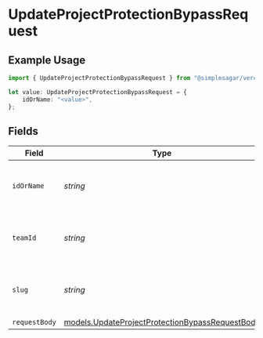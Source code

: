 # UpdateProjectProtectionBypassRequest

## Example Usage

```typescript
import { UpdateProjectProtectionBypassRequest } from "@simplesagar/vercel/models/updateprojectprotectionbypassop.js";

let value: UpdateProjectProtectionBypassRequest = {
    idOrName: "<value>",
};
```

## Fields

| Field                                                                                                    | Type                                                                                                     | Required                                                                                                 | Description                                                                                              |
| -------------------------------------------------------------------------------------------------------- | -------------------------------------------------------------------------------------------------------- | -------------------------------------------------------------------------------------------------------- | -------------------------------------------------------------------------------------------------------- |
| `idOrName`                                                                                               | *string*                                                                                                 | :heavy_check_mark:                                                                                       | The unique project identifier or the project name                                                        |
| `teamId`                                                                                                 | *string*                                                                                                 | :heavy_minus_sign:                                                                                       | The Team identifier to perform the request on behalf of.                                                 |
| `slug`                                                                                                   | *string*                                                                                                 | :heavy_minus_sign:                                                                                       | The Team slug to perform the request on behalf of.                                                       |
| `requestBody`                                                                                            | [models.UpdateProjectProtectionBypassRequestBody](../models/updateprojectprotectionbypassrequestbody.md) | :heavy_minus_sign:                                                                                       | N/A                                                                                                      |